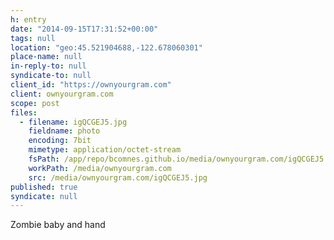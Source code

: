 ```yaml
---
h: entry
date: "2014-09-15T17:31:52+00:00"
tags: null
location: "geo:45.521904688,-122.678060301"
place-name: null
in-reply-to: null
syndicate-to: null
client_id: "https://ownyourgram.com"
client: ownyourgram.com
scope: post
files:
  - filename: igQCGEJ5.jpg
    fieldname: photo
    encoding: 7bit
    mimetype: application/octet-stream
    fsPath: /app/repo/bcomnes.github.io/media/ownyourgram.com/igQCGEJ5.jpg
    workPath: /media/ownyourgram.com
    src: /media/ownyourgram.com/igQCGEJ5.jpg
published: true
syndicate: null
---
```

Zombie baby and hand